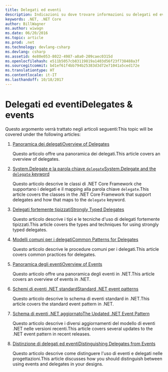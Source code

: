```yaml
---
title: Delegati ed eventi
description: Indicazioni su dove trovare informazioni su delegati ed eventi nella documentazione di .NET Core.
keywords: .NET, .NET Core
author: BillWagner
ms.author: wiwagn
ms.date: 06/20/2016
ms.topic: article
ms.prod: .net
ms.technology: devlang-csharp
ms.devlang: csharp
ms.assetid: 4e80e053-8022-4987-a8a0-209caec0315d
ms.openlocfilehash: e511b5057cb83119819a1403d56f23f738488a3f
ms.sourcegitcommit: bd1ef61f4bb794b25383d3d72e71041a5ced172e
ms.translationtype: HT
ms.contentlocale: it-IT
ms.lasthandoff: 10/18/2017
---
```

# <a name="delegates--events"></a><span data-ttu-id="d961b-104">Delegati ed eventi</span><span class="sxs-lookup"><span data-stu-id="d961b-104">Delegates & events</span></span>

<span data-ttu-id="d961b-105">Questo argomento verrà trattato negli articoli seguenti:</span><span class="sxs-lookup"><span data-stu-id="d961b-105">This topic will be covered under the following articles:</span></span>

1. [<span data-ttu-id="d961b-106">Panoramica dei delegati</span><span class="sxs-lookup"><span data-stu-id="d961b-106">Overview of Delegates</span></span>](delegates-overview.md)

    <span data-ttu-id="d961b-107">Questo articolo offre una panoramica dei delegati.</span><span class="sxs-lookup"><span data-stu-id="d961b-107">This article covers an overview of delegates.</span></span>

2. [<span data-ttu-id="d961b-108">System.Delegate e la parola chiave `delegate`</span><span class="sxs-lookup"><span data-stu-id="d961b-108">System.Delegate and the `delegate` keyword</span></span>](delegate-class.md)

    <span data-ttu-id="d961b-109">Questo articolo descrive le classi di .NET Core Framework che supportano i delegati e il mapping alla parola chiave `delegate`.</span><span class="sxs-lookup"><span data-stu-id="d961b-109">This article covers the classes in the .NET Core Framework that support delegates and how that maps to the `delegate` keyword.</span></span>

3. [<span data-ttu-id="d961b-110">Delegati fortemente tipizzati</span><span class="sxs-lookup"><span data-stu-id="d961b-110">Strongly Typed Delegates</span></span>](delegates-strongly-typed.md)

    <span data-ttu-id="d961b-111">Questo articolo descrive i tipi e le tecniche d'uso di delegati fortemente tipizzati.</span><span class="sxs-lookup"><span data-stu-id="d961b-111">This article covers the types and techniques for using strongly typed delegates.</span></span>

4. [<span data-ttu-id="d961b-112">Modelli comuni per i delegati</span><span class="sxs-lookup"><span data-stu-id="d961b-112">Common Patterns for Delegates</span></span>](delegates-patterns.md)

    <span data-ttu-id="d961b-113">Questo articolo descrive le procedure comuni per i delegati.</span><span class="sxs-lookup"><span data-stu-id="d961b-113">This article covers common practices for delegates.</span></span>

5. [<span data-ttu-id="d961b-114">Panoramica degli eventi</span><span class="sxs-lookup"><span data-stu-id="d961b-114">Overview of Events</span></span>](events-overview.md)

    <span data-ttu-id="d961b-115">Questo articolo offre una panoramica degli eventi in .NET.</span><span class="sxs-lookup"><span data-stu-id="d961b-115">This article covers an overview of events in .NET.</span></span>

6. [<span data-ttu-id="d961b-116">Schemi di eventi .NET standard</span><span class="sxs-lookup"><span data-stu-id="d961b-116">Standard .NET event patterns</span></span>](event-pattern.md)

    <span data-ttu-id="d961b-117">Questo articolo descrive lo schema di eventi standard in .NET.</span><span class="sxs-lookup"><span data-stu-id="d961b-117">This article covers the standard event pattern in .NET.</span></span>

7. [<span data-ttu-id="d961b-118">Schema di eventi .NET aggiornato</span><span class="sxs-lookup"><span data-stu-id="d961b-118">The Updated .NET Event Pattern</span></span>](modern-events.md)

    <span data-ttu-id="d961b-119">Questo articolo descrive i diversi aggiornamenti del modello di eventi .NET nelle versioni recenti.</span><span class="sxs-lookup"><span data-stu-id="d961b-119">This article covers several updates to the .NET event pattern in recent releases.</span></span>

8. [<span data-ttu-id="d961b-120">Distinzione di delegati ed eventi</span><span class="sxs-lookup"><span data-stu-id="d961b-120">Distinguishing Delegates from Events</span></span>](distinguish-delegates-events.md)

    <span data-ttu-id="d961b-121">Questo articolo descrive come distinguere l'uso di eventi e delegati nelle progettazioni.</span><span class="sxs-lookup"><span data-stu-id="d961b-121">This article discusses how you should distinguish between using events and delegates in your designs.</span></span>
 
